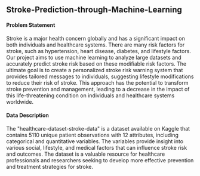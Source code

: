 ## Stroke-Prediction-through-Machine-Learning


#### Problem Statement 

Stroke is a major health concern globally and has a significant impact on both individuals and healthcare systems. There are many risk factors for stroke, such as hypertension, heart disease, diabetes, and lifestyle factors. 
Our project aims to use machine learning to analyze large datasets and accurately predict stroke risk based on these modifiable risk factors. The ultimate goal is to create a personalized stroke risk warning system that provides
tailored messages to individuals, suggesting lifestyle modifications to reduce their risk of stroke. This approach has the potential to transform stroke prevention and management, leading to a decrease in the impact of this life-threatening
condition on individuals and healthcare systems worldwide.

#### Data Description
The "healthcare-dataset-stroke-data" is a dataset available on Kaggle that contains 5110 unique patient observations with 12 attributes, including categorical and quantitative variables. The variables provide insight into 
various social, lifestyle, and medical factors that can influence stroke risk and outcomes. The dataset is a valuable resource for healthcare professionals and researchers seeking to develop more effective prevention and 
treatment strategies for stroke.

